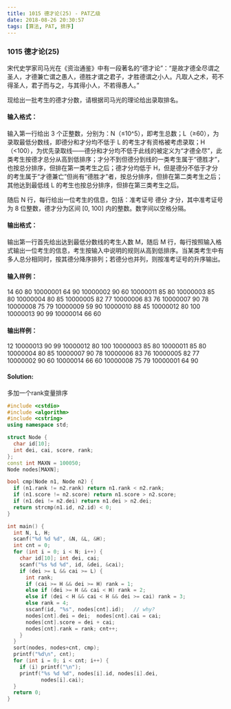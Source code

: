 ```yaml
---
title: 1015 德才论(25) - PAT乙级
date: 2018-08-26 20:30:57
tags: [算法, PAT, 排序]
---
```


### 1015 德才论(25)

宋代史学家司马光在《资治通鉴》中有一段著名的“德才论”：“是故才德全尽谓之圣人，才德兼亡谓之愚人，德胜才谓之君子，才胜德谓之小人。凡取人之术，苟不得圣人，君子而与之，与其得小人，不若得愚人。”

现给出一批考生的德才分数，请根据司马光的理论给出录取排名。

#### 输入格式：

输入第一行给出 3 个正整数，分别为：N（≤10^5​​），即考生总数；L（≥60），为录取最低分数线，即德分和才分均不低于 L 的考生才有资格被考虑录取；H（<100），为优先录取线——德分和才分均不低于此线的被定义为“才德全尽”，此类考生按德才总分从高到低排序；才分不到但德分到线的一类考生属于“德胜才”，也按总分排序，但排在第一类考生之后；德才分均低于 H，但是德分不低于才分的考生属于“才德兼亡”但尚有“德胜才”者，按总分排序，但排在第二类考生之后；其他达到最低线 L 的考生也按总分排序，但排在第三类考生之后。

随后 N 行，每行给出一位考生的信息，包括：准考证号 德分 才分，其中准考证号为 8 位整数，德才分为区间 [0, 100] 内的整数。数字间以空格分隔。

#### 输出格式：

输出第一行首先给出达到最低分数线的考生人数 M，随后 M 行，每行按照输入格式输出一位考生的信息，考生按输入中说明的规则从高到低排序。当某类考生中有多人总分相同时，按其德分降序排列；若德分也并列，则按准考证号的升序输出。

#### 输入样例：

14 60 80
10000001 64 90
10000002 90 60
10000011 85 80
10000003 85 80
10000004 80 85
10000005 82 77
10000006 83 76
10000007 90 78
10000008 75 79
10000009 59 90
10000010 88 45
10000012 80 100
10000013 90 99
10000014 66 60
#### 输出样例：

12
10000013 90 99
10000012 80 100
10000003 85 80
10000011 85 80
10000004 80 85
10000007 90 78
10000006 83 76
10000005 82 77
10000002 90 60
10000014 66 60
10000008 75 79
10000001 64 90

#### Solution:

多加一个rank变量排序

```cpp
#include <cstdio>
#include <algorithm>
#include <cstring>
using namespace std;

struct Node {
  char id[10];
  int dei, cai, score, rank;
};
const int MAXN = 100050;
Node nodes[MAXN];

bool cmp(Node n1, Node n2) {
  if (n1.rank != n2.rank) return n1.rank < n2.rank;
  if (n1.score != n2.score) return n1.score > n2.score;
  if (n1.dei != n2.dei) return n1.dei > n2.dei;
  return strcmp(n1.id, n2.id) < 0;
}

int main() {
  int N, L, H;
  scanf("%d %d %d", &N, &L, &H);
  int cnt = 0;
  for (int i = 0; i < N; i++) {
    char id[10]; int dei, cai;
    scanf("%s %d %d", id, &dei, &cai);
    if (dei >= L && cai >= L) {
      int rank;
      if (cai >= H && dei >= H) rank = 1;
      else if (dei >= H && cai < H) rank = 2;
      else if (dei < H && cai < H && dei >= cai) rank = 3;
      else rank = 4;
      sscanf(id, "%s", nodes[cnt].id);   // why?
      nodes[cnt].dei = dei;  nodes[cnt].cai = cai;
      nodes[cnt].score = dei + cai;
      nodes[cnt].rank = rank; cnt++;
    }
  }
  sort(nodes, nodes+cnt, cmp);
  printf("%d\n", cnt);
  for (int i = 0; i < cnt; i++) {
    if (i) printf("\n");
    printf("%s %d %d", nodes[i].id, nodes[i].dei,
           nodes[i].cai);
  }
  return 0;
}
```


